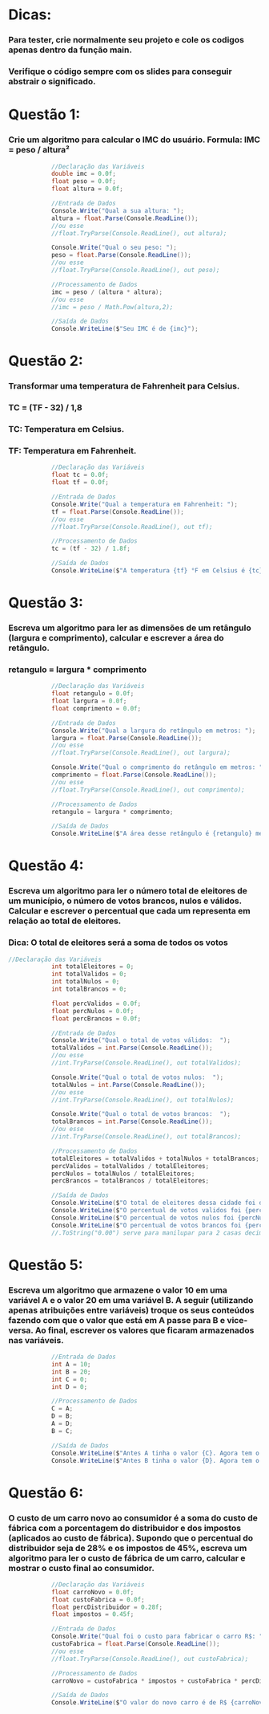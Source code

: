 # Dicas:
### Para tester, crie normalmente seu projeto e cole os codigos apenas dentro da função main.
### Verifique o código sempre com os slides para conseguir abstrair o significado. 

# Questão 1: 
### Crie um algoritmo para calcular o IMC do usuário. Formula: IMC = peso / altura²
```C#
            //Declaração das Variáveis
            double imc = 0.0f;
            float peso = 0.0f;
            float altura = 0.0f;

            //Entrada de Dados
            Console.Write("Qual a sua altura: ");
            altura = float.Parse(Console.ReadLine());
            //ou esse
            //float.TryParse(Console.ReadLine(), out altura);

            Console.Write("Qual o seu peso: ");
            peso = float.Parse(Console.ReadLine());
            //ou esse
            //float.TryParse(Console.ReadLine(), out peso);

            //Processamento de Dados
            imc = peso / (altura * altura);
            //ou esse
            //imc = peso / Math.Pow(altura,2);

            //Saída de Dados
            Console.WriteLine($"Seu IMC é de {imc}");
```

# Questão 2:
### Transformar uma temperatura de Fahrenheit para Celsius.
### TC = (TF - 32) / 1,8
### TC: Temperatura em Celsius.
### TF: Temperatura em Fahrenheit.

```C#
            //Declaração das Variáveis
            float tc = 0.0f;
            float tf = 0.0f;

            //Entrada de Dados
            Console.Write("Qual a temperatura em Fahrenheit: ");
            tf = float.Parse(Console.ReadLine());
            //ou esse
            //float.TryParse(Console.ReadLine(), out tf);

            //Processamento de Dados
            tc = (tf - 32) / 1.8f;

            //Saída de Dados
            Console.WriteLine($"A temperatura {tf} °F em Celsius é {tc} °C");

````


# Questão 3:
### Escreva um algoritmo para ler as dimensões de um retângulo (largura e comprimento), calcular e escrever a área do retângulo.
### retangulo = largura * comprimento

```C#
            //Declaração das Variáveis
            float retangulo = 0.0f;
            float largura = 0.0f;
            float comprimento = 0.0f;

            //Entrada de Dados
            Console.Write("Qual a largura do retângulo em metros: ");
            largura = float.Parse(Console.ReadLine());
            //ou esse
            //float.TryParse(Console.ReadLine(), out largura);

            Console.Write("Qual o comprimento do retângulo em metros: ");
            comprimento = float.Parse(Console.ReadLine());
            //ou esse
            //float.TryParse(Console.ReadLine(), out comprimento);

            //Processamento de Dados
            retangulo = largura * comprimento;

            //Saída de Dados
            Console.WriteLine($"A área desse retângulo é {retangulo} metros quadrados");
````

# Questão 4:
### Escreva um algoritmo para ler o número total de eleitores de um município, o número de votos brancos, nulos e válidos. Calcular e escrever o percentual que cada um representa em relação ao total de eleitores.
### Dica: O total de eleitores será a soma de todos os votos

```C#
//Declaração das Variáveis
            int totalEleitores = 0;
            int totalValidos = 0;
            int totalNulos = 0;
            int totalBrancos = 0;

            float percValidos = 0.0f;
            float percNulos = 0.0f;
            float percBrancos = 0.0f;

            //Entrada de Dados
            Console.Write("Qual o total de votos válidos:  ");
            totalValidos = int.Parse(Console.ReadLine());
            //ou esse
            //int.TryParse(Console.ReadLine(), out totalValidos);

            Console.Write("Qual o total de votos nulos:  ");
            totalNulos = int.Parse(Console.ReadLine());
            //ou esse
            //int.TryParse(Console.ReadLine(), out totalNulos);

            Console.Write("Qual o total de votos brancos:  ");
            totalBrancos = int.Parse(Console.ReadLine());
            //ou esse
            //int.TryParse(Console.ReadLine(), out totalBrancos);

            //Processamento de Dados
            totalEleitores = totalValidos + totalNulos + totalBrancos;
            percValidos = totalValidos / totalEleitores;
            percNulos = totalNulos / totalEleitores;
            percBrancos = totalBrancos / totalEleitores;

            //Saída de Dados
            Console.WriteLine($"O total de eleitores dessa cidade foi de {totalEleitores.ToString("0.00")} de eleitores");
            Console.WriteLine($"O percentual de votos validos foi {percValidos.ToString("0.00")} %");
            Console.WriteLine($"O percentual de votos nulos foi {percNulos.ToString("0.00")} %");
            Console.WriteLine($"O percentual de votos brancos foi {percBrancos.ToString("0.00")} %");
            //.ToString("0.00") serve para manilupar para 2 casas decimais.
````

# Questão 5: 
### Escreva um algoritmo que armazene o valor 10 em uma variável A e o valor 20 em uma variável B. A seguir (utilizando apenas atribuições entre variáveis) troque os seus conteúdos fazendo com que o valor que está em A passe para B e vice-versa. Ao final, escrever os valores que ficaram armazenados nas variáveis.

```C#
            //Entrada de Dados
            int A = 10;
            int B = 20;
            int C = 0;
            int D = 0;

            //Processamento de Dados
            C = A;
            D = B;
            A = D;
            B = C;

            //Saída de Dados
            Console.WriteLine($"Antes A tinha o valor {C}. Agora tem o valor {A}");
            Console.WriteLine($"Antes B tinha o valor {D}. Agora tem o valor {B}")

```

# Questão 6:
### O custo de um carro novo ao consumidor é a soma do custo de fábrica com a porcentagem do distribuidor e dos impostos (aplicados ao custo de fábrica). Supondo que o percentual do distribuidor seja de 28% e os impostos de 45%, escreva um algoritmo para ler o custo de fábrica de um carro, calcular e mostrar o custo final ao consumidor.

```C#
            //Declaração das Variáveis
            float carroNovo = 0.0f;
            float custoFabrica = 0.0f;
            float percDistribuidor = 0.28f;
            float impostos = 0.45f;

            //Entrada de Dados
            Console.Write("Qual foi o custo para fabricar o carro R$: ");
            custoFabrica = float.Parse(Console.ReadLine());
            //ou esse
            //float.TryParse(Console.ReadLine(), out custoFabrica);

            //Processamento de Dados
            carroNovo = custoFabrica * impostos + custoFabrica * percDistribuidor + custoFabrica;

            //Saída de Dados
            Console.WriteLine($"O valor do novo carro é de R$ {carroNovo.ToString("0.00")}");

```
